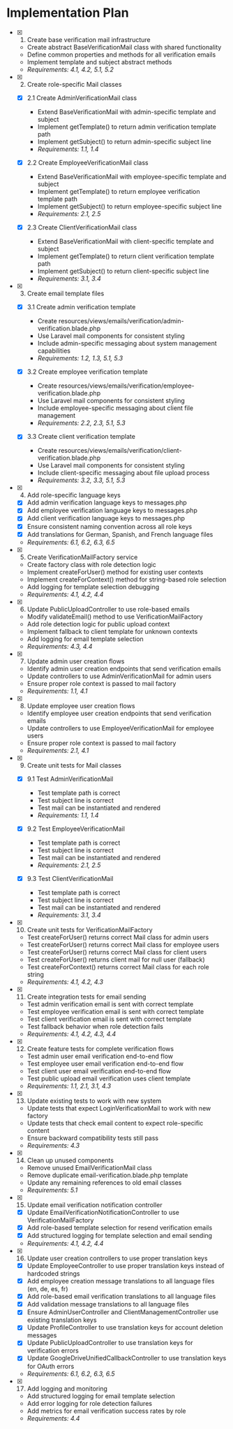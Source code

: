 # Implementation Plan

- [x] 1. Create base verification mail infrastructure
  - Create abstract BaseVerificationMail class with shared functionality
  - Define common properties and methods for all verification emails
  - Implement template and subject abstract methods
  - _Requirements: 4.1, 4.2, 5.1, 5.2_

- [x] 2. Create role-specific Mail classes
  - [x] 2.1 Create AdminVerificationMail class
    - Extend BaseVerificationMail with admin-specific template and subject
    - Implement getTemplate() to return admin verification template path
    - Implement getSubject() to return admin-specific subject line
    - _Requirements: 1.1, 1.4_

  - [x] 2.2 Create EmployeeVerificationMail class
    - Extend BaseVerificationMail with employee-specific template and subject
    - Implement getTemplate() to return employee verification template path
    - Implement getSubject() to return employee-specific subject line
    - _Requirements: 2.1, 2.5_

  - [x] 2.3 Create ClientVerificationMail class
    - Extend BaseVerificationMail with client-specific template and subject
    - Implement getTemplate() to return client verification template path
    - Implement getSubject() to return client-specific subject line
    - _Requirements: 3.1, 3.4_

- [x] 3. Create email template files
  - [x] 3.1 Create admin verification template
    - Create resources/views/emails/verification/admin-verification.blade.php
    - Use Laravel mail components for consistent styling
    - Include admin-specific messaging about system management capabilities
    - _Requirements: 1.2, 1.3, 5.1, 5.3_

  - [x] 3.2 Create employee verification template
    - Create resources/views/emails/verification/employee-verification.blade.php
    - Use Laravel mail components for consistent styling
    - Include employee-specific messaging about client file management
    - _Requirements: 2.2, 2.3, 5.1, 5.3_

  - [x] 3.3 Create client verification template
    - Create resources/views/emails/verification/client-verification.blade.php
    - Use Laravel mail components for consistent styling
    - Include client-specific messaging about file upload process
    - _Requirements: 3.2, 3.3, 5.1, 5.3_

- [x] 4. Add role-specific language keys
  - [x] Add admin verification language keys to messages.php
  - [x] Add employee verification language keys to messages.php
  - [x] Add client verification language keys to messages.php
  - [x] Ensure consistent naming convention across all role keys
  - [x] Add translations for German, Spanish, and French language files
  - _Requirements: 6.1, 6.2, 6.3, 6.5_

- [x] 5. Create VerificationMailFactory service
  - Create factory class with role detection logic
  - Implement createForUser() method for existing user contexts
  - Implement createForContext() method for string-based role selection
  - Add logging for template selection debugging
  - _Requirements: 4.1, 4.2, 4.4_

- [x] 6. Update PublicUploadController to use role-based emails
  - Modify validateEmail() method to use VerificationMailFactory
  - Add role detection logic for public upload context
  - Implement fallback to client template for unknown contexts
  - Add logging for email template selection
  - _Requirements: 4.3, 4.4_

- [x] 7. Update admin user creation flows
  - Identify admin user creation endpoints that send verification emails
  - Update controllers to use AdminVerificationMail for admin users
  - Ensure proper role context is passed to mail factory
  - _Requirements: 1.1, 4.1_

- [x] 8. Update employee user creation flows
  - Identify employee user creation endpoints that send verification emails
  - Update controllers to use EmployeeVerificationMail for employee users
  - Ensure proper role context is passed to mail factory
  - _Requirements: 2.1, 4.1_

- [x] 9. Create unit tests for Mail classes
  - [x] 9.1 Test AdminVerificationMail
    - Test template path is correct
    - Test subject line is correct
    - Test mail can be instantiated and rendered
    - _Requirements: 1.1, 1.4_

  - [x] 9.2 Test EmployeeVerificationMail
    - Test template path is correct
    - Test subject line is correct
    - Test mail can be instantiated and rendered
    - _Requirements: 2.1, 2.5_

  - [x] 9.3 Test ClientVerificationMail
    - Test template path is correct
    - Test subject line is correct
    - Test mail can be instantiated and rendered
    - _Requirements: 3.1, 3.4_

- [x] 10. Create unit tests for VerificationMailFactory
  - Test createForUser() returns correct Mail class for admin users
  - Test createForUser() returns correct Mail class for employee users
  - Test createForUser() returns correct Mail class for client users
  - Test createForUser() returns client mail for null user (fallback)
  - Test createForContext() returns correct Mail class for each role string
  - _Requirements: 4.1, 4.2, 4.3_

- [x] 11. Create integration tests for email sending
  - Test admin verification email is sent with correct template
  - Test employee verification email is sent with correct template
  - Test client verification email is sent with correct template
  - Test fallback behavior when role detection fails
  - _Requirements: 4.1, 4.2, 4.3, 4.4_

- [x] 12. Create feature tests for complete verification flows
  - Test admin user email verification end-to-end flow
  - Test employee user email verification end-to-end flow
  - Test client user email verification end-to-end flow
  - Test public upload email verification uses client template
  - _Requirements: 1.1, 2.1, 3.1, 4.3_

- [x] 13. Update existing tests to work with new system
  - Update tests that expect LoginVerificationMail to work with new factory
  - Update tests that check email content to expect role-specific content
  - Ensure backward compatibility tests still pass
  - _Requirements: 4.3_

- [x] 14. Clean up unused components
  - Remove unused EmailVerificationMail class
  - Remove duplicate email-verification.blade.php template
  - Update any remaining references to old email classes
  - _Requirements: 5.1_

- [x] 15. Update email verification notification controller
  - [x] Update EmailVerificationNotificationController to use VerificationMailFactory
  - [x] Add role-based template selection for resend verification emails
  - [x] Add structured logging for template selection and email sending
  - _Requirements: 4.1, 4.2, 4.4_

- [x] 16. Update user creation controllers to use proper translation keys
  - [x] Update EmployeeController to use proper translation keys instead of hardcoded strings
  - [x] Add employee creation message translations to all language files (en, de, es, fr)
  - [x] Add role-based email verification translations to all language files
  - [x] Add validation message translations to all language files
  - [x] Ensure AdminUserController and ClientManagementController use existing translation keys
  - [x] Update ProfileController to use translation keys for account deletion messages
  - [x] Update PublicUploadController to use translation keys for verification errors
  - [x] Update GoogleDriveUnifiedCallbackController to use translation keys for OAuth errors
  - _Requirements: 6.1, 6.2, 6.3, 6.5_

- [x] 17. Add logging and monitoring
  - Add structured logging for email template selection
  - Add error logging for role detection failures
  - Add metrics for email verification success rates by role
  - _Requirements: 4.4_
